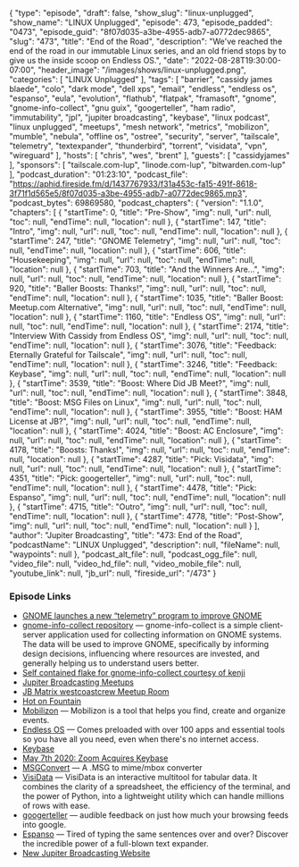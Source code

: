 {
  "type": "episode",
  "draft": false,
  "show_slug": "linux-unplugged",
  "show_name": "LINUX Unplugged",
  "episode": 473,
  "episode_padded": "0473",
  "episode_guid": "8f07d035-a3be-4955-adb7-a0772dec9865",
  "slug": "473",
  "title": "End of the Road",
  "description": "We've reached the end of the road in our immutable Linux series, and an old friend stops by to give us the inside scoop on Endless OS.",
  "date": "2022-08-28T19:30:00-07:00",
  "header_image": "/images/shows/linux-unplugged.png",
  "categories": [
    "LINUX Unplugged"
  ],
  "tags": [
    "barrier",
    "cassidy james blaede",
    "colo",
    "dark mode",
    "dell xps",
    "email",
    "endless",
    "endless os",
    "espanso",
    "eula",
    "evolution",
    "flathub",
    "flatpak",
    "framasoft",
    "gnome",
    "gnome-info-collect",
    "gnu guix",
    "googerteller",
    "ham radio",
    "immutability",
    "jpl",
    "jupiter broadcasting",
    "keybase",
    "linux podcast",
    "linux unplugged",
    "meetups",
    "mesh network",
    "metrics",
    "mobilizon",
    "mumble",
    "nebula",
    "offline os",
    "ostree",
    "security",
    "server",
    "tailscale",
    "telemetry",
    "textexpander",
    "thunderbird",
    "torrent",
    "visidata",
    "vpn",
    "wireguard"
  ],
  "hosts": [
    "chris",
    "wes",
    "brent"
  ],
  "guests": [
    "cassidyjames"
  ],
  "sponsors": [
    "tailscale.com-lup",
    "linode.com-lup",
    "bitwarden.com-lup"
  ],
  "podcast_duration": "01:23:10",
  "podcast_file": "https://aphid.fireside.fm/d/1437767933/f31a453c-fa15-491f-8618-3f71f1d565e5/8f07d035-a3be-4955-adb7-a0772dec9865.mp3",
  "podcast_bytes": 69869580,
  "podcast_chapters": {
    "version": "1.1.0",
    "chapters": [
      {
        "startTime": 0,
        "title": "Pre-Show",
        "img": null,
        "url": null,
        "toc": null,
        "endTime": null,
        "location": null
      },
      {
        "startTime": 147,
        "title": "Intro",
        "img": null,
        "url": null,
        "toc": null,
        "endTime": null,
        "location": null
      },
      {
        "startTime": 247,
        "title": "GNOME Telemetry",
        "img": null,
        "url": null,
        "toc": null,
        "endTime": null,
        "location": null
      },
      {
        "startTime": 606,
        "title": "Housekeeping",
        "img": null,
        "url": null,
        "toc": null,
        "endTime": null,
        "location": null
      },
      {
        "startTime": 703,
        "title": "And the Winners Are...",
        "img": null,
        "url": null,
        "toc": null,
        "endTime": null,
        "location": null
      },
      {
        "startTime": 920,
        "title": "Baller Boosts: Thanks!",
        "img": null,
        "url": null,
        "toc": null,
        "endTime": null,
        "location": null
      },
      {
        "startTime": 1035,
        "title": "Baller Boost: Meetup.com Alternative",
        "img": null,
        "url": null,
        "toc": null,
        "endTime": null,
        "location": null
      },
      {
        "startTime": 1160,
        "title": "Endless OS",
        "img": null,
        "url": null,
        "toc": null,
        "endTime": null,
        "location": null
      },
      {
        "startTime": 2174,
        "title": "Interview With Cassidy from Endless OS",
        "img": null,
        "url": null,
        "toc": null,
        "endTime": null,
        "location": null
      },
      {
        "startTime": 3076,
        "title": "Feedback: Eternally Grateful for Tailscale",
        "img": null,
        "url": null,
        "toc": null,
        "endTime": null,
        "location": null
      },
      {
        "startTime": 3246,
        "title": "Feedback: Keybase",
        "img": null,
        "url": null,
        "toc": null,
        "endTime": null,
        "location": null
      },
      {
        "startTime": 3539,
        "title": "Boost: Where Did JB Meet?",
        "img": null,
        "url": null,
        "toc": null,
        "endTime": null,
        "location": null
      },
      {
        "startTime": 3848,
        "title": "Boost: MSG Files on Linux",
        "img": null,
        "url": null,
        "toc": null,
        "endTime": null,
        "location": null
      },
      {
        "startTime": 3955,
        "title": "Boost: HAM License at JB?",
        "img": null,
        "url": null,
        "toc": null,
        "endTime": null,
        "location": null
      },
      {
        "startTime": 4024,
        "title": "Boost: AC Enclosure",
        "img": null,
        "url": null,
        "toc": null,
        "endTime": null,
        "location": null
      },
      {
        "startTime": 4178,
        "title": "Boosts: Thanks!",
        "img": null,
        "url": null,
        "toc": null,
        "endTime": null,
        "location": null
      },
      {
        "startTime": 4287,
        "title": "Pick: Visidata",
        "img": null,
        "url": null,
        "toc": null,
        "endTime": null,
        "location": null
      },
      {
        "startTime": 4351,
        "title": "Pick: googerteller",
        "img": null,
        "url": null,
        "toc": null,
        "endTime": null,
        "location": null
      },
      {
        "startTime": 4478,
        "title": "Pick: Espanso",
        "img": null,
        "url": null,
        "toc": null,
        "endTime": null,
        "location": null
      },
      {
        "startTime": 4715,
        "title": "Outro",
        "img": null,
        "url": null,
        "toc": null,
        "endTime": null,
        "location": null
      },
      {
        "startTime": 4778,
        "title": "Post-Show",
        "img": null,
        "url": null,
        "toc": null,
        "endTime": null,
        "location": null
      }
    ],
    "author": "Jupiter Broadcasting",
    "title": "473: End of the Road",
    "podcastName": "LINUX Unplugged",
    "description": null,
    "fileName": null,
    "waypoints": null
  },
  "podcast_alt_file": null,
  "podcast_ogg_file": null,
  "video_file": null,
  "video_hd_file": null,
  "video_mobile_file": null,
  "youtube_link": null,
  "jb_url": null,
  "fireside_url": "/473"
}


### Episode Links

  * [GNOME launches a new “telemetry” program to improve GNOME](https://www.reddit.com/r/linux/comments/wxhq7q/gnome_launches_a_new_telemetry_program_to_improve "GNOME launches a new “telemetry” program to improve GNOME")
  * [gnome-info-collect repository](https://gitlab.gnome.org/vstanek/gnome-info-collect "gnome-info-collect repository") — gnome-info-collect is a simple client-server application used for collecting information on GNOME systems. The data will be used to improve GNOME, specifically by informing design decisions, influencing where resources are invested, and generally helping us to understand users better.
  * [Self contained flake for gnome-info-collect courtesy of kenji](https://controlc.com/c1dff953 "Self contained flake for gnome-info-collect courtesy of kenji")
  * [Jupiter Broadcasting Meetups](http://meetup.com/jupiterbroadcasting "Jupiter Broadcasting Meetups")
  * [JB Matrix westcoastcrew Meetup Room](https://bit.ly/westcoastcrew "JB Matrix westcoastcrew Meetup Room")
  * [Hot on Fountain](https://fountain.fm/charts "Hot on Fountain")
  * [Mobilizon](https://joinmobilizon.org/en/ "Mobilizon") — Mobilizon is a tool that helps you find, create and organize events.
  * [Endless OS](https://endlessos.com/download/ "Endless OS") — Comes preloaded with over 100 apps and essential tools so you have all you need, even when there's no internet access.
  * [Keybase](https://keybase.io/ "Keybase")
  * [May 7th 2020: Zoom Acquires Keybase](https://blog.zoom.us/zoom-acquires-keybase-and-announces-goal-of-developing-the-most-broadly-used-enterprise-end-to-end-encryption-offering/ "May 7th 2020: Zoom Acquires Keybase")
  * [MSGConvert](https://www.matijs.net/software/msgconv/ "MSGConvert") — A .MSG to mime/mbox converter
  * [VisiData](https://www.visidata.org/ "VisiData") — VisiData is an interactive multitool for tabular data. It combines the clarity of a spreadsheet, the efficiency of the terminal, and the power of Python, into a lightweight utility which can handle millions of rows with ease.
  * [googerteller](https://github.com/berthubert/googerteller "googerteller") — audible feedback on just how much your browsing feeds into google.
  * [Espanso](https://espanso.org/ "Espanso") — Tired of typing the same sentences over and over? Discover the incredible power of a full-blown text expander.
  * [New Jupiter Broadcasting Website](https://new.jupiterbroadcasting.com/ "New Jupiter Broadcasting Website")


